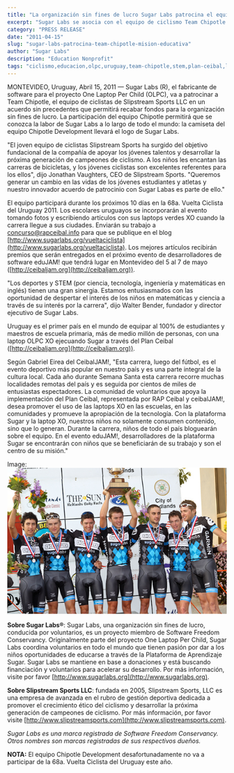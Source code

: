 ```yaml
---
title: "La organización sin fines de lucro Sugar Labs patrocina el equipo de ciclistas Team Chipotle para dar a conocer su misión educativa."
excerpt: "Sugar Labs se asocia con el equipo de ciclismo Team Chipotle en un acuerdo innovador de patrocinio para recaudar fondos y dar a conocer su misión educativa, involucrando a niños en Uruguay para documentar la carrera usando sus laptops XO."
category: "PRESS RELEASE"
date: "2011-04-15"
slug: "sugar-labs-patrocina-team-chipotle-mision-educativa"
author: "Sugar Labs"
description: "Education Nonprofit"
tags: "ciclismo,educacion,olpc,uruguay,team-chipotle,stem,plan-ceibal,laptops-xo"
---
```

<!-- markdownlint-disable -->

MONTEVIDEO, Uruguay, Abril 15, 2011 — Sugar Labs (R), el fabricante de software para el proyecto One Laptop Per Child (OLPC), va a patrocinar a Team Chipotle, el equipo de ciclistas de Slipstream Sports LLC en un acuerdo sin precedentes que permitirá recabar fondos para la organización sin fines de lucro. La participación del equipo Chipotle permitirá que se conozca la labor de Sugar Labs a lo largo de todo el mundo: la camiseta del equipo Chipotle Development llevará el logo de Sugar Labs.

"El joven equipo de ciclistas Slipstream Sports ha surgido del objetivo fundacional de la compañía de apoyar los jóvenes talentos y desarrollar la próxima generación de campeones de ciclismo. A los niños les encantan las carreras de bicicletas, y los jóvenes ciclistas son excelentes referentes para los ellos", dijo Jonathan Vaughters, CEO de Slipstream Sports. "Queremos generar un cambio en las vidas de los jóvenes estudiantes y atletas y nuestro innovador acuerdo de patrocinio con Sugar Labas es parte de ello."

El equipo participará durante los próximos 10 días en la 68a. Vuelta Ciclista del Uruguay 2011. Los escolares uruguayos se incorporarán al evento tomando fotos y escribiendo artículos con sus laptops verdes XO cuando la carrera llegue a sus ciudades. Enviarán su trabajo a [concurso@rapceibal.info](mailto:concurso@rapceibal.info) para que se publique en el blog [http://www.sugarlabs.org/vueltaciclista](http://www.sugarlabs.org/vueltaciclista). Los mejores artículos recibirán premios que serán entregados en el próximo evento de desarrolladores de software eduJAM! que tendrá lugar en Montevideo del 5 al 7 de mayo ([http://ceibaljam.org](http://ceibaljam.org)).

"Los deportes y STEM (por ciencia, tecnología, ingeniería y matemáticas en inglés) tienen una gran sinergia. Estamos entusiasmados con las oportunidad de despertar el interés de los niños en matemáticas y ciencia a través de su interés por la carrera", dijo Walter Bender, fundador y director ejecutivo de Sugar Labs.

Uruguay es el primer país en el mundo de equipar al 100% de estudiantes y maestros de escuela primaria, más de medio millón de personas, con una laptop OLPC XO ejecuando Sugar a través del Plan Ceibal ([http://ceibaljam.org](http://ceibaljam.org)).

Según Gabriel Eirea del CeibalJAM!, "Esta carrera, luego del fútbol, es el evento deportivo más popular en nuestro país y es una parte integral de la cultura local. Cada año durante Semana Santa esta carrera recorre muchas localidades remotas del país y es seguida por cientos de miles de entusiastas espectadores. La comunidad de voluntarios que apoya la implementación del Plan Ceibal, representada por RAP Ceibal y ceibalJAM!, desea promover el uso de las laptops XO en las escuelas, en las comunidades y promueve la apropiación de la tecnología. Con la plataforma Sugar y la laptop XO, nuestros niños no solamente consumen contenido, sino que lo generan. Durante la carrera, niños de todo el país bloguearán sobre el equipo. En el evento eduJAM!, desarrolladores de la plataforma Sugar se encontrarán con niños que se beneficiarán de su trabajo y son el centro de su misión."

Image: ![ChipotleDevelopmentTeam_RedlandsCyclingClassic.jpg](/assets/post-assets/press/ChipotleDevelopmentTeam_RedlandsCyclingClassic.jpg)

**Sobre Sugar Labs®**: Sugar Labs, una organización sin fines de lucro, conducida por voluntarios, es un proyecto miembro de Software Freedom Conservancy. Originalmente parte del proyecto One Laptop Per Child, Sugar Labs coordina voluntarios en todo el mundo que tienen pasión por dar a los niños oportunidades de educarse a través de la Plataforma de Aprendizaje Sugar. Sugar Labs se mantiene en base a donaciones y está buscando financiación y voluntarios para acelerar su desarrollo. Por más información, visite por favor [http://www.sugarlabs.org](http://www.sugarlabs.org).

**Sobre Slipstream Sports LLC**: fundada en 2005, Slipstream Sports, LLC es una empresa de avanzada en el rubro de gestión deportiva dedicada a promover el crecimiento ético del ciclismo y desarrollar la próxima generación de campeones de ciclismo. Por más información, por favor visite [http://www.slipstreamsports.com](http://www.slipstreamsports.com).

*Sugar Labs es una marca registrada de Software Freedom Conservancy. Otros nombres son marcas registradas de sus respectivos dueños.*

**NOTA:** El equipo Chipotle Development desafortunadamente no va a participar de la 68a. Vuelta Ciclista del Uruguay este año.
